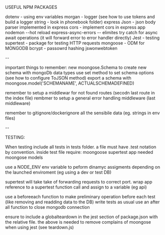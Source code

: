 USEFUL NPM PACKAGES

dotenv - using env variables
morgan - logger  (see how to use tokens and build a logger string - look in phonebook folder)
express Json - json body parser implemented in express
cors - implement cors in express app
nodemon --hot reload
express-async-errors -- elimites try catch for async await operations (it will forward error to error handler directly)
Jest - testing
supertest - package for testing HTTP requests
mongoose - ODM for MONGODB
bcrypt - passowrd hashing
jswonwebtoken

--

important things to remember:
  new moongose.Schema to create new schema with mongoDb data types
  use set method to set schema options (see how to configure ToJSON method)
  export a schema with moongose.model('SCHEMANAME', ACTUALSCHEMADEFINED)


remember to setup a middlewar for not found routes (secodn last route in the index file)
rembmer to setup a general error handling middleware (last middleware)

remember to gitignore/dockerignore all the sensibile data (eg. strings in env files)

--

TESTING:

When testing include all tests in tests folder. a file must have .test notation by convention.
inside test file require:
moongoose
supertest
app
needed moongose models

use a NODE_ENV env variable to peform dinamyc assigments depending on the launched enviroment (eg using a dev or test DB)

supertest will take take of forwarding requests to correct port.
wrap app reference to a supertest function call and assign to a variable (eg api)

use a beforeeach function to make preliminary operation before each test (like removing and readding data to the DB)
write tests as usual
use an after all function to close mongodb connection

ensure to include a globalteardown in the jest section of package.json with the relative file.
the above is needed to remove complains of moongose when using jest (see teardown.js)

